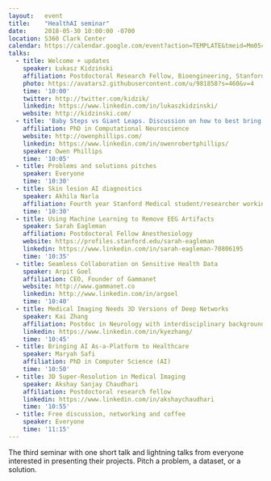 ```yaml
---
layout:   event
title:    "HealthAI seminar"
date:     2018-05-30 10:00:00 -0700
location: S360 Clark Center
calendar: https://calendar.google.com/event?action=TEMPLATE&tmeid=Mm05cXB2YXNvczNpbGh2azZzNTRiZHQ1MnUgZHppa2kuZHppdXJrYWN6QG0&tmsrc=dziki.dziurkacz%40gmail.com
talks:
  - title: Welcome + updates
    speaker: Łukasz Kidziński
    affiliation: Postdoctoral Research Fellow, Bioengineering, Stanford
    photo: https://avatars2.githubusercontent.com/u/981858?s=460&v=4
    time: '10:00'
    twitter: http://twitter.com/kidzik/
    linkedin: https://www.linkedin.com/in/lukaszkidzinski/
    website: http://kidzinski.com/
  - title: 'Baby Steps vs Giant Leaps. Discussion on how to best bring AI into the clinic'
    affiliation: PhD in Computational Neuroscience
    website: http://owenphillips.com/
    linkedin: https://www.linkedin.com/in/owenrobertphillips/
    speaker: Owen Phillips
    time: '10:05'
  - title: Problems and solutions pitches
    speaker: Everyone
    time: '10:30'
  - title: Skin lesion AI diagnostics
    speaker: Akhila Narla
    affiliation: Fourth year Stanford Medical student/researcher working on AI projects 
    time: '10:30'
  - title: Using Machine Learning to Remove EEG Artifacts
    speaker: Sarah Eagleman
    affiliation: Postdoctoral Fellow Anesthesiology
    website: https://profiles.stanford.edu/sarah-eagleman
    linkedin: https://www.linkedin.com/in/sarah-eagleman-70806195
    time: '10:35'
  - title: Seamless Collaboration on Sensitive Health Data
    speaker: Arpit Goel
    affiliation: CEO, Founder of Gammanet
    website: http://www.gammanet.co
    linkedin: http://www.linkedin.com/in/argoel
    time: '10:40'
  - title: Medical Imaging Needs 3D Versions of Deep Networks
    speaker: Kai Zhang
    affiliation: Postdoc in Neurology with interdisciplinary background 
    linkedin: https://www.linkedin.com/in/kyezhang/
    time: '10:45'
  - title: Bringing AI As-a-Platform to Healthcare
    speaker: Maryah Safi
    affiliation: PhD in Computer Science (AI)
    time: '10:50'
  - title: 3D Super-Resolution in Medical Imaging
    speaker: Akshay Sanjay Chaudhari
    affiliation: Postdoctoral research fellow
    linkedin: https://www.linkedin.com/in/akshaychaudhari
    time: '10:55'
  - title: Free discussion, networking and coffee
    speaker: Everyone
    time: '11:15'
---
```

The third seminar with one short talk and lightning talks from everyone interested in presenting their projects. Pitch a problem, a dataset, or a solution.
